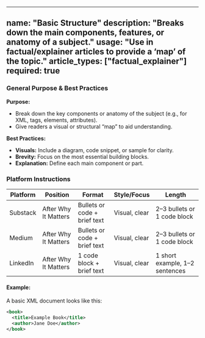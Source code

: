 <!-- basic_structure.md -->
---
name: "Basic Structure"
description: "Breaks down the main components, features, or anatomy of a subject."
usage: "Use in factual/explainer articles to provide a ‘map’ of the topic."
article_types: ["factual_explainer"]
required: true
---

### General Purpose & Best Practices
**Purpose:**
* Break down the key components or anatomy of the subject (e.g., for XML, tags, elements, attributes).
* Give readers a visual or structural “map” to aid understanding.

**Best Practices:**
* **Visuals:** Include a diagram, code snippet, or sample for clarity.
* **Brevity:** Focus on the most essential building blocks.
* **Explanation:** Define each main component or part.

### Platform Instructions

| Platform | Position        | Format          | Style/Focus      | Length         |
| -------- | ---------------| --------------- | ---------------- | -------------- |
| Substack | After Why It Matters | Bullets or code + brief text | Visual, clear | 2–3 bullets or 1 code block |
| Medium   | After Why It Matters | Bullets or code + brief text | Visual, clear | 2–3 bullets or 1 code block |
| LinkedIn | After Why It Matters | 1 code block + brief text    | Visual, clear | 1 short example, 1–2 sentences |

#### Example:
A basic XML document looks like this:
```xml
<book>
  <title>Example Book</title>
  <author>Jane Doe</author>
</book>
